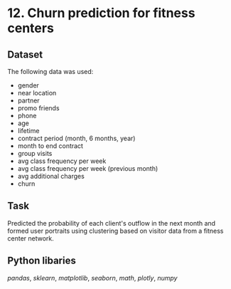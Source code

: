 # 12. Churn prediction for fitness centers


## Dataset

The following data was used:

* gender 
* near location
* partner
* promo friends
* phone
* age
* lifetime
* contract period (month, 6 months, year)
* month to end contract
* group visits
* avg class frequency per week
* avg class frequency per week (previous month)
* avg additional charges
* churn

## Task

Predicted the probability of each client's outflow in the next month and formed user portraits using clustering based on visitor data from a fitness center network.

## Python libaries
*pandas*, *sklearn*, *matplotlib*, *seaborn*, *math*, *plotly*, *numpy*
